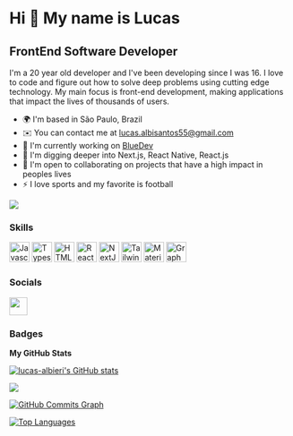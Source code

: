 Hi 👋 My name is Lucas
==========================

FrontEnd Software Developer
-----------------------------

I'm a 20 year old developer and I've been developing since I was 16. I love to code and figure out how to solve deep problems using cutting edge technology. My main focus is front-end development, making applications that impact the lives of thousands of users.

* 🌍  I'm based in São Paulo, Brazil
* ✉️  You can contact me at [lucas.albisantos55@gmail.com](mailto:lucas.albisantos55@gmail.com)
* 🚀  I'm currently working on [BlueDev]([https://bluedev.com.br/blog])
* 🧠  I'm digging deeper into Next.js, React Native, React.js 
* 🤝  I'm open to collaborating on projects that have a high impact in peoples lives
* ⚡  I love sports and my favorite is football

<a href="https://www.github.com/lucas-albieri" target="_blank" rel="noreferrer"><img
src="https://img.shields.io/github/followers/lucas-albieri?logo=github&style=for-the-badge&color=3382ed&labelColor=171717" /></a>

### Skills

<p align="left">
<a href="https://developer.mozilla.org/en-US/docs/Web/JavaScript" target="_blank" rel="noreferrer"><img src="https://raw.githubusercontent.com/danielcranney/readme-generator/main/public/icons/skills/javascript-colored.svg" width="36" height="36" alt="Javascript" /></a>
<a href="https://www.typescriptlang.org/" target="_blank" rel="noreferrer"><img src="https://raw.githubusercontent.com/danielcranney/readme-generator/main/public/icons/skills/typescript-colored.svg" width="36" height="36" alt="Typescript" /></a>
<a href="https://developer.mozilla.org/en-US/docs/Glossary/HTML5" target="_blank" rel="noreferrer"><img src="https://raw.githubusercontent.com/danielcranney/readme-generator/main/public/icons/skills/html5-colored.svg" width="36" height="36" alt="HTML5" /></a>
<a href="https://reactjs.org/" target="_blank" rel="noreferrer"><img src="https://raw.githubusercontent.com/danielcranney/readme-generator/main/public/icons/skills/react-colored.svg" width="36" height="36" alt="React" /></a>
<a href="https://nextjs.org/docs" target="_blank" rel="noreferrer"><img src="https://raw.githubusercontent.com/danielcranney/readme-generator/main/public/icons/skills/nextjs-colored-dark.svg" width="36" height="36" alt="NextJs" /></a>
<a href="https://tailwindcss.com/" target="_blank" rel="noreferrer"><img src="https://raw.githubusercontent.com/danielcranney/readme-generator/main/public/icons/skills/tailwindcss-colored.svg" width="36" height="36" alt="TailwindCSS" /></a>
<a href="https://mui.com/" target="_blank" rel="noreferrer"><img src="https://raw.githubusercontent.com/danielcranney/readme-generator/main/public/icons/skills/materialui-colored.svg" width="36" height="36" alt="Material UI" /></a>
<a href="https://graphql.org/" target="_blank" rel="noreferrer"><img src="https://raw.githubusercontent.com/danielcranney/readme-generator/main/public/icons/skills/graphql-colored.svg" width="36" height="36" alt="GraphQL" /></a>
  

</p>

### Socials

<a href="https://www.linkedin.com/in/lucas-albieri-574457217" target="_blank" rel="noreferrer"><img src="https://raw.githubusercontent.com/danielcranney/readme-generator/main/public/icons/socials/linkedin.svg" width="32" height="32" /></a>
</p>

### Badges

<b>My GitHub Stats</b>

<a href="http://www.github.com/lucas-albieri"><img src="https://github-readme-stats.vercel.app/api?username=lucas-albieri&show_icons=true&hide=&count_private=true&title_color=7159c1&text_color=ffffff&icon_color=7159c1&bg_color=171717&hide_border=true&show_icons=true" alt="lucas-albieri's GitHub stats" /></a>

<a href="http://www.github.com/lucas-albieri"><img src="https://github-readme-streak-stats.herokuapp.com/?user=lucas-albieri&stroke=ffffff&background=171717&ring=7159c1&fire=7159c1&currStreakNum=ffffff&currStreakLabel=7159c1&sideNums=ffffff&sideLabels=ffffff&dates=ffffff&hide_border=true" /></a>

<a href="http://www.github.com/lucas-albieri"><img src="https://github-readme-activity-graph.cyclic.app/graph?username=lucas-albieri&bg_color=171717&color=ffffff&line=7159c1&point=ffffff&area_color=171717&area=true&hide_border=true&custom_title=GitHub%20Commits%20Graph" alt="GitHub Commits Graph" /></a>

<a href="https://github.com/lucas-albieri" align="left"><img src="https://github-readme-stats.vercel.app/api/top-langs/?username=lucas-albieri&layout=compact&title_color=fff&text_color=ffffff&icon_color=fff&bg_color=171717&hide_border=true&locale=en&custom_title=Top%20%Languages" alt="Top Languages" /></a>
